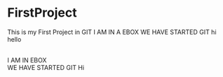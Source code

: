 # FirstProject
This is my First Project in GIT
I AM IN A EBOX
WE HAVE STARTED GIT
hi hello

<br>
I AM IN  EBOX
<br>
WE HAVE STARTED GIT
Hi
